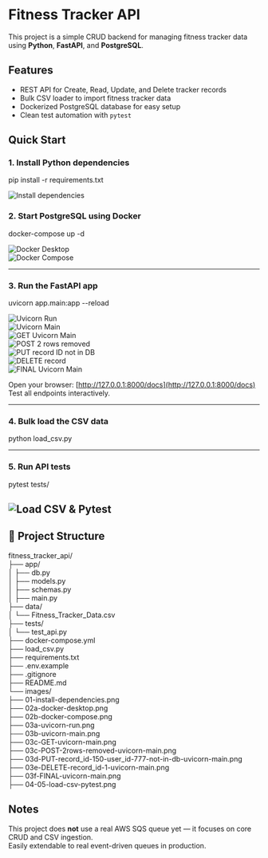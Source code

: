 # Fitness Tracker API

This project is a simple CRUD backend for managing fitness tracker data using **Python**, **FastAPI**, and **PostgreSQL**.

## Features

- REST API for Create, Read, Update, and Delete tracker records
- Bulk CSV loader to import fitness tracker data
- Dockerized PostgreSQL database for easy setup
- Clean test automation with `pytest`

## Quick Start

### 1. Install Python dependencies

pip install -r requirements.txt

![Install dependencies](images/01-install-dependencies.png)

### 2. Start PostgreSQL using Docker

docker-compose up -d

![Docker Desktop](images/02a-docker-desktop.png)  
![Docker Compose](images/02b-docker-compose.png)

------------------------------------------------------------------

### 3. Run the FastAPI app

uvicorn app.main:app --reload

![Uvicorn Run](images/03a-uvicorn-run.png)  
![Uvicorn Main](images/03b-uvicorn-main.png)  
![GET Uvicorn Main](images/03c-GET-uvicorn-main.png)  
![POST 2 rows removed](images/03c-POST-2rows-removed-uvicorn-main.png)  
![PUT record ID not in DB](images/03d-PUT-record_id-150-user_id-777-not-in-db-uvicorn-main.png)  
![DELETE record](images/03e-DELETE-record_id-1-uvicorn-main.png)  
![FINAL Uvicorn Main](images/03f-FINAL-uvicorn-main.png)

Open your browser: [http://127.0.0.1:8000/docs](http://127.0.0.1:8000/docs)  
Test all endpoints interactively.

------------------------------------------------------------------

### 4. Bulk load the CSV data

python load_csv.py

------------------------------------------------------------------

### 5. Run API tests

pytest tests/

![Load CSV & Pytest](images/04-05-load-csv-pytest.png)
------------------------------------------------------------------
## 📂 Project Structure

fitness_tracker_api/  
 ├── app/  
 │   ├── db.py  
 │   ├── models.py  
 │   ├── schemas.py  
 │   ├── main.py  
 ├── data/  
 │   └── Fitness_Tracker_Data.csv  
 ├── tests/  
 │   └── test_api.py  
 ├── docker-compose.yml  
 ├── load_csv.py  
 ├── requirements.txt  
 ├── .env.example  
 ├── .gitignore  
 ├── README.md  
 └── images/  
      ├── 01-install-dependencies.png  
      ├── 02a-docker-desktop.png  
      ├── 02b-docker-compose.png  
      ├── 03a-uvicorn-run.png  
      ├── 03b-uvicorn-main.png  
      ├── 03c-GET-uvicorn-main.png  
      ├── 03c-POST-2rows-removed-uvicorn-main.png  
      ├── 03d-PUT-record_id-150-user_id-777-not-in-db-uvicorn-main.png  
      ├── 03e-DELETE-record_id-1-uvicorn-main.png  
      ├── 03f-FINAL-uvicorn-main.png  
      ├── 04-05-load-csv-pytest.png

## Notes

This project does **not** use a real AWS SQS queue yet — it focuses on core CRUD and CSV ingestion.  
Easily extendable to real event-driven queues in production.